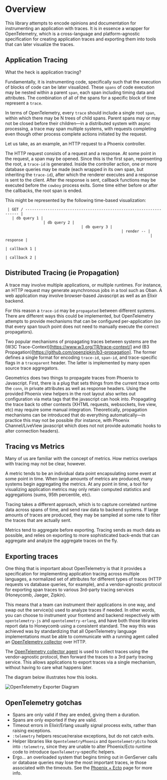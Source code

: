 # Overview

This library attempts to encode opinions and documentation for instrumenting an application
with traces. It is in essence a wrapper for OpenTelemetry, which is a cross-language and
platform-agnostic specification for creating application traces and exporting them into tools
that can later visualize the traces.

## Application Tracing

What the heck is application tracing?

Fundamentally, it is instrumenting code, specifically such that the execution of blocks of code
can be later visualized. These `spans` of code execution may be nested within a parent `span`,
each span including timing data and attributes. The combination of all of the spans for a
specific block of time represent a `trace`.

In terms of OpenTelemetry, every `trace` should include a single root `span`, within which there
may be N trees of child spans. Parent spans may or may not be closed before their children—in a
distributed system with async processing, a trace may span multiple systems, with requests
completing even though other process complete actions initiated by the request.

Let us take, as an example, an HTTP request to a Phoenix controller.

The HTTP request consists of a request and a response. At some point in the request, a span may
be opened. Since this is the first span, representing the root, a `trace-id` is generated. Inside
the controller action, one or more database queries may be made (each wrapped in its own span,
but inheriting the `trace-id`), after which the renderer executes and a response is sent to the
client. After the response is sent, callback functions may be executed before the `cowboy`
process exits. Some time either before or after the callbacks, the root span is ended.

This might be represented by the following time-based visualization:

```
 | GET / ------------------------------------------------------------------- |
   | db query 1 |
                 | db query 2 |
                                  | db query 3 |
                                                    | render -- |
                                                                 | response |
                                                                        | callback 1 |
                                                                          | callback 2 |
```

## Distributed Tracing (ie Propagation)

A trace may involve multiple applications, or multiple runtimes. For instance, an HTTP request
may generate asynchronous jobs in a tool such as Oban. A web application may involve browser-based
Javascript as well as an Elixir backend.

For this reason a `trace-id` may be `propagated` between different systems. There are different
ways this could be implemented, but OpenTelemetry attempts to provide mechanisms that can be
configured per-application (so that every span touch point does not need to manually execute
the correct propagators).

Two popular mechanisms of propagating traces between systems are the
(W3C Trace-Context)[https://www.w3.org/TR/trace-context/] and
(B3 Propagation)[https://github.com/openzipkin/b3-propagation]. The former defines a single
format for encoding `trace-id`, `span-id`, and trace-specific flags in a `traceparent` header.
The latter is implemented by many open source trace aggregators.

Geometrics does two things to propagate traces from Phoenix to Javascript. First, there is a
plug that sets things from the current trace onto the `conn`, in private attributes as well as
response headers. Using the provided Phoenix view helpers in the root layout also writes out
configuration via meta tags that the javascript can hook into. Propagating the trace back to
other contexts (XHTML requests, websockets, live view, etc) may require some manual integration.
Theoretically, propagation mechanisms can be introduced that do everything automatically—in
practice this may not be possible (for instance, with Phoenix Channel/LiveView javascript which
does not not provide automatic hooks to alter connection headers).

## Tracing vs Metrics

Many of us are familiar with the concept of metrics. How metrics overlaps with tracing may not
be clear, however.

A metric tends to be an individual data point encapsulating some event at some point in time. When
large amounts of metrics are produced, many systems begin aggregating the metrics. At any point in
time, a tool for visualizing application metrics may only retain computed statistics and aggregations
(sums, 95th percentile, etc).

Tracing takes a different approach, which is to capture correlated runtime data across spans of time,
and send raw data to backend systems. If large amounts of traces are produced, they may be sampled
at some rate to filter the traces that are actually sent.

Metrics tend to aggregate before exporting. Tracing sends as much data as possible, and relies on
exporting to more sophisticated back-ends that can aggregate and analyze the aggregate traces on the
fly.

## Exporting traces

One thing that is important about OpenTelemetry is that it provides a specification for implementing
application tracing across multiple languages, a normalized set of attributes for different types of
traces (HTTP requests vs database queries, for example), and a vendor-agnostic protocol for
exporting span traces to various 3rd-party tracing services (Honeycomb, Jaeger, Zipkin).

This means that a team can instrument their applications in one way, and swap out the service(s) used to analyze traces
if needed. In other words, you can choose to instrument your frontend and backend respectively with `opentelemetry-js`
and `opentelemetry-erlang`, and have both those libraries report data to Honeycomb using a consistent standard. The way
this was achieved was by standardizing that all OpenTelemetry language implementations must be able to communicate with
a running agent called an [OpenTelemetry collector](https://github.com/open-telemetry/opentelemetry-collector) over HTTP.

The [OpenTelemetry collector agent](https://github.com/open-telemetry/opentelemetry-collector) is used
to collect traces using the vendor-agnostic protocol, then forward the traces to a 3rd party tracing service. This
allows applications to export traces via a single mechanism, without having to care what happens later.

The diagram below illustrates how this looks.

![OpenTelemetry Exporter Diagram](assets/opentelemetry_exporter.png)

## OpenTelemetry gotchas

- Spans are only valid if they are ended, giving them a duration.
- Spans are only exported if they are valid.
- Timeout errors in Elixir/Erlang usually signal process exits, rather than
  raising exceptions.
- `:telemetry` helpers rescue/reraise exceptions, but do not catch exits.
- Helper libraries like `OpentelemetryPhoenix` and `OpentelemetryEcto` hook
  into `:telemetry`, since they are unable to alter Phoenix/Ecto runtime code
  to introduce `OpenTelemetry`-specific helpers.
- Ergo... an overloaded system that begins timing out in GenServer calls or
  database queries may lose the most important traces, ie those associated with
  the timeouts. See the [Phoenix + Ecto](phoenix.md) page for more info.
